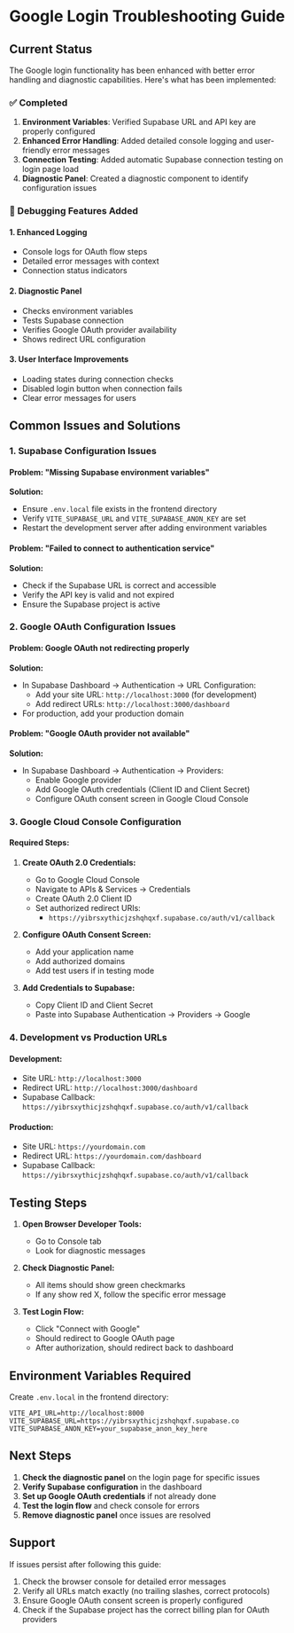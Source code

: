 # Google Login Troubleshooting Guide

## Current Status
The Google login functionality has been enhanced with better error handling and diagnostic capabilities. Here's what has been implemented:

### ✅ Completed
1. **Environment Variables**: Verified Supabase URL and API key are properly configured
2. **Enhanced Error Handling**: Added detailed console logging and user-friendly error messages
3. **Connection Testing**: Added automatic Supabase connection testing on login page load
4. **Diagnostic Panel**: Created a diagnostic component to identify configuration issues

### 🔧 Debugging Features Added

#### 1. Enhanced Logging
- Console logs for OAuth flow steps
- Detailed error messages with context
- Connection status indicators

#### 2. Diagnostic Panel
- Checks environment variables
- Tests Supabase connection
- Verifies Google OAuth provider availability
- Shows redirect URL configuration

#### 3. User Interface Improvements
- Loading states during connection checks
- Disabled login button when connection fails
- Clear error messages for users

## Common Issues and Solutions

### 1. Supabase Configuration Issues

#### Problem: "Missing Supabase environment variables"
**Solution:**
- Ensure `.env.local` file exists in the frontend directory
- Verify `VITE_SUPABASE_URL` and `VITE_SUPABASE_ANON_KEY` are set
- Restart the development server after adding environment variables

#### Problem: "Failed to connect to authentication service"
**Solution:**
- Check if the Supabase URL is correct and accessible
- Verify the API key is valid and not expired
- Ensure the Supabase project is active

### 2. Google OAuth Configuration Issues

#### Problem: Google OAuth not redirecting properly
**Solution:**
- In Supabase Dashboard → Authentication → URL Configuration:
  - Add your site URL: `http://localhost:3000` (for development)
  - Add redirect URLs: `http://localhost:3000/dashboard`
- For production, add your production domain

#### Problem: "Google OAuth provider not available"
**Solution:**
- In Supabase Dashboard → Authentication → Providers:
  - Enable Google provider
  - Add Google OAuth credentials (Client ID and Client Secret)
  - Configure OAuth consent screen in Google Cloud Console

### 3. Google Cloud Console Configuration

#### Required Steps:
1. **Create OAuth 2.0 Credentials:**
   - Go to Google Cloud Console
   - Navigate to APIs & Services → Credentials
   - Create OAuth 2.0 Client ID
   - Set authorized redirect URIs:
     - `https://yibrsxythicjzshqhqxf.supabase.co/auth/v1/callback`

2. **Configure OAuth Consent Screen:**
   - Add your application name
   - Add authorized domains
   - Add test users if in testing mode

3. **Add Credentials to Supabase:**
   - Copy Client ID and Client Secret
   - Paste into Supabase Authentication → Providers → Google

### 4. Development vs Production URLs

#### Development:
- Site URL: `http://localhost:3000`
- Redirect URL: `http://localhost:3000/dashboard`
- Supabase Callback: `https://yibrsxythicjzshqhqxf.supabase.co/auth/v1/callback`

#### Production:
- Site URL: `https://yourdomain.com`
- Redirect URL: `https://yourdomain.com/dashboard`
- Supabase Callback: `https://yibrsxythicjzshqhqxf.supabase.co/auth/v1/callback`

## Testing Steps

1. **Open Browser Developer Tools:**
   - Go to Console tab
   - Look for diagnostic messages

2. **Check Diagnostic Panel:**
   - All items should show green checkmarks
   - If any show red X, follow the specific error message

3. **Test Login Flow:**
   - Click "Connect with Google"
   - Should redirect to Google OAuth page
   - After authorization, should redirect back to dashboard

## Environment Variables Required

Create `.env.local` in the frontend directory:
```env
VITE_API_URL=http://localhost:8000
VITE_SUPABASE_URL=https://yibrsxythicjzshqhqxf.supabase.co
VITE_SUPABASE_ANON_KEY=your_supabase_anon_key_here
```

## Next Steps

1. **Check the diagnostic panel** on the login page for specific issues
2. **Verify Supabase configuration** in the dashboard
3. **Set up Google OAuth credentials** if not already done
4. **Test the login flow** and check console for errors
5. **Remove diagnostic panel** once issues are resolved

## Support

If issues persist after following this guide:
1. Check the browser console for detailed error messages
2. Verify all URLs match exactly (no trailing slashes, correct protocols)
3. Ensure Google OAuth consent screen is properly configured
4. Check if the Supabase project has the correct billing plan for OAuth providers

